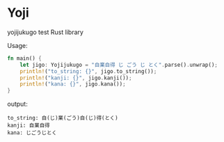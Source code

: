 # Yoji

yojijukugo test Rust library


Usage:

```rust
fn main() {
    let jigo: Yojijukugo = "自業自得 じ ごう じ とく".parse().unwrap();
    println!("to_string: {}", jigo.to_string());
    println!("kanji: {}", jigo.kanji());
    println!("kana: {}", jigo.kana());
}
```

output:

```
to_string: 自(じ)業(ごう)自(じ)得(とく)
kanji: 自業自得
kana: じごうじとく
```